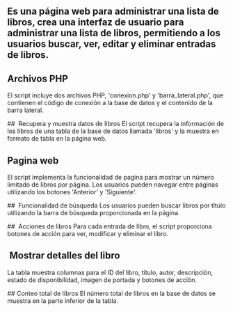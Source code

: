 ## Es una página web para administrar una lista de libros, crea una interfaz de usuario para administrar una lista de libros, permitiendo a los usuarios buscar, ver, editar y eliminar entradas de libros.
 
##  Archivos PHP
El script incluye dos archivos PHP, 'conexion.php' y 'barra_lateral.php', que contienen el código de conexión a la base de datos y el contenido de la barra lateral.

##  Recupera y muestra datos de libros
El script recupera la información de los libros de una tabla de la base de datos llamada 'libros' y la muestra en formato de tabla en la página web.

##  Pagina web
El script implementa la funcionalidad de pagina para mostrar un número limitado de libros por página. Los usuarios pueden navegar entre páginas utilizando los botones 'Anterior' y 'Siguiente'.

##  Funcionalidad de búsqueda
Los usuarios pueden buscar libros por título utilizando la barra de búsqueda proporcionada en la página.

##   Acciones de libros
Para cada entrada de libro, el script proporciona botones de acción para ver, modificar y eliminar el libro.

##   Mostrar detalles del libro
La tabla muestra columnas para el ID del libro, título, autor, descripción, estado de disponibilidad, imagen de portada y botones de acción.

## Conteo total de libros
El número total de libros en la base de datos se muestra en la parte inferior de la tabla.
